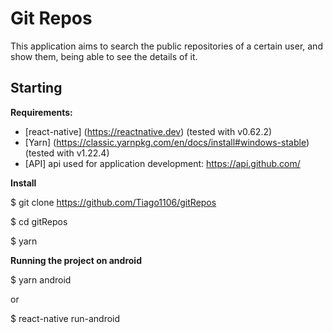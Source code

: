# Git Repos

This application aims to search the public repositories of a certain user, and show them, being able to see the details of it.

## Starting

**Requirements:**

- [react-native] (https://reactnative.dev) (tested with v0.62.2)
- [Yarn] (https://classic.yarnpkg.com/en/docs/install#windows-stable) (tested with v1.22.4)
- [API] api used for application development:  https://api.github.com/

**Install**

$ git clone https://github.com/Tiago1106/gitRepos

$ cd gitRepos

$ yarn

**Running the project on android**

$ yarn android

or

$ react-native run-android
